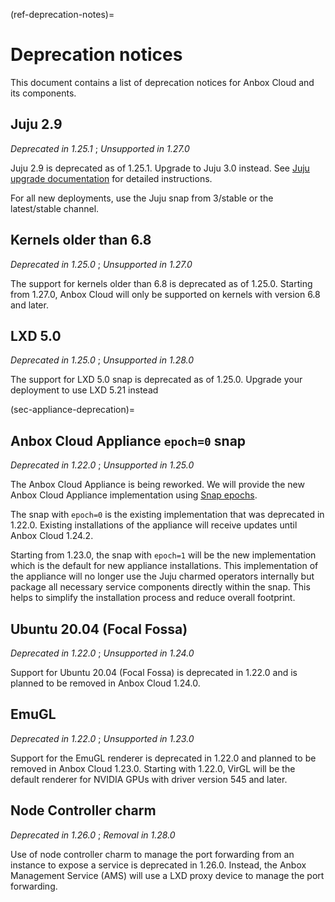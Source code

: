 (ref-deprecation-notes)=
# Deprecation notices

This document contains a list of deprecation notices for Anbox Cloud and its components.

## Juju 2.9
*Deprecated in 1.25.1* ; *Unsupported in 1.27.0*

Juju 2.9 is deprecated as of 1.25.1. Upgrade to Juju 3.0 instead. See [Juju upgrade documentation](https://canonical-juju.readthedocs-hosted.com/en/latest/user/howto/manage-your-deployment/upgrade-your-deployment/) for detailed instructions.

For all new deployments, use the Juju snap from 3/stable or the latest/stable channel.

## Kernels older than 6.8
*Deprecated in 1.25.0* ; *Unsupported in 1.27.0*

The support for kernels older than 6.8 is deprecated as of 1.25.0. Starting from 1.27.0, Anbox Cloud will only be supported on kernels with version 6.8 and later.

## LXD 5.0
*Deprecated in 1.25.0* ; *Unsupported in 1.28.0*

The support for LXD 5.0 snap is deprecated as of 1.25.0. Upgrade your deployment to use LXD 5.21 instead

(sec-appliance-deprecation)=
## Anbox Cloud Appliance `epoch=0` snap
*Deprecated in 1.22.0* ; *Unsupported in 1.25.0*

The Anbox Cloud Appliance is being reworked. We will provide the new Anbox Cloud Appliance implementation using [Snap epochs](https://snapcraft.io/docs/snap-epochs). 

The snap with `epoch=0` is the existing implementation that was deprecated in 1.22.0. Existing installations of the appliance will receive updates until Anbox Cloud 1.24.2.

Starting from 1.23.0, the snap with `epoch=1` will be the new implementation which is the default for new appliance installations. This implementation of the appliance will no longer use the Juju charmed operators internally but package all necessary service components directly within the snap. This helps to simplify the installation process and reduce overall footprint.

## Ubuntu 20.04 (Focal Fossa)
*Deprecated in 1.22.0* ; *Unsupported in 1.24.0*

Support for Ubuntu 20.04 (Focal Fossa) is deprecated in 1.22.0 and is planned to be removed in Anbox Cloud 1.24.0.

## EmuGL
*Deprecated in 1.22.0* ; *Unsupported in 1.23.0*

Support for the EmuGL renderer is deprecated in 1.22.0 and planned to be removed in Anbox Cloud 1.23.0. Starting with 1.22.0, VirGL will be the default renderer for NVIDIA GPUs with driver version 545 and later.

## Node Controller charm
*Deprecated in 1.26.0* ; *Removal in 1.28.0*

Use of node controller charm to manage the port forwarding from an instance to expose a service is deprecated in 1.26.0. Instead, the Anbox Management Service (AMS) will use a LXD proxy device to manage the port forwarding.
